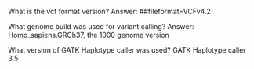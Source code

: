 What is the vcf format version?
Answer: ##fileformat=VCFv4.2

What genome build was used for variant calling?
Answer:  Homo_sapiens.GRCh37, the 1000 genome version

What version of GATK Haplotype caller was used?
GATK Haplotype caller 3.5